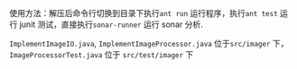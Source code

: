 使用方法：解压后命令行切换到目录下执行`ant run` 运行程序，执行`ant test` 运行 junit 测试，直接执行`sonar-runner` 运行 sonar 分析.

`ImplementImageIO.java`,  `ImplementImageProcessor.java` 位于`src/imager` 下，`ImageProcessorTest.java` 位于 `src/test/imager` 下